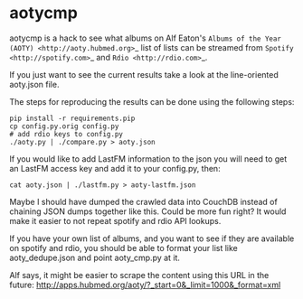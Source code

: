 aotycmp
=======

aotycmp is a hack to see what albums on Alf Eaton's `Albums of the Year (AOTY) <http://aoty.hubmed.org>`_ list of lists can be streamed from `Spotify <http://spotify.com>`_ and `Rdio <http://rdio.com>`_.

If you just want to see the current results take a look at the line-oriented
aoty.json file.

The steps for reproducing the results can be done using the following steps:

    pip install -r requirements.pip
    cp config.py.orig config.py
    # add rdio keys to config.py
    ./aoty.py | ./compare.py > aoty.json

If you would like to add LastFM information to the json you will need to get
an LastFM access key and add it to your config.py, then:

    cat aoty.json | ./lastfm.py > aoty-lastfm.json

Maybe I should have dumped the crawled data into CouchDB instead of chaining
JSON dumps together like this. Could be more fun right? It would make it
easier to not repeat spotify and rdio API lookups. 

If you have your own list of albums, and you want to see if they are available
on spotify and rdio, you should be able to format your list like
aoty_dedupe.json and point aoty_cmp.py at it. 

Alf says, it might be easier to scrape the content using this URL in the future:
http://apps.hubmed.org/aoty/?_start=0&_limit=1000&_format=xml

